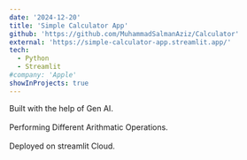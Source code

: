 ```yaml
---
date: '2024-12-20'
title: 'Simple Calculator App'
github: 'https://github.com/MuhammadSalmanAziz/Calculator'
external: 'https://simple-calculator-app.streamlit.app/'
tech:
  - Python
  - Streamlit
#company: 'Apple'
showInProjects: true
---
```


Built with the help of Gen AI.\
 \
Performing Different Arithmatic Operations.\
 \
Deployed on streamlit Cloud.

